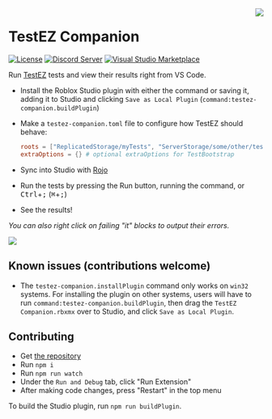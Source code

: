[discord-shield]: https://img.shields.io/discord/836770519679762474.svg?logo=discord&colorB=7289DA
[discord-url]: https://discord.gg/AtpTzcp4GY
[marketplace-shield]: https://img.shields.io/visual-studio-marketplace/d/tacheometrist.testez-companion
[marketplace-url]: https://marketplace.visualstudio.com/items?itemName=tacheometrist.testez-companion
[license-shield]: https://img.shields.io/github/license/tacheometry/testez-companion
[license-url]: https://github.com/tacheometry/testez-companion/blob/master/LICENSE.md

<img align="right" src="https://user-images.githubusercontent.com/39647014/116725501-a2944700-a9ea-11eb-80ce-f5699b0c6568.png"/>

# TestEZ Companion

[![License][license-shield]][license-url]
[![Discord Server][discord-shield]][discord-url]
[![Visual Studio Marketplace][marketplace-shield]][marketplace-url]

Run [TestEZ](https://roblox.github.io/testez/) tests and view their results right from VS Code.

-   Install the Roblox Studio plugin with either the command or saving it, adding it to Studio and clicking `Save as Local Plugin` (`command:testez-companion.buildPlugin`)
-   Make a `testez-companion.toml` file to configure how TestEZ should behave:

    ```toml
    roots = ["ReplicatedStorage/myTests", "ServerStorage/some/other/tests"] # locations of your .spec files (which are found as descendants too)
    extraOptions = {} # optional extraOptions for TestBootstrap
    ```

-   Sync into Studio with [Rojo](https://rojo.space/)
-   Run the tests by pressing the Run button, running the command, or <kbd>Ctrl</kbd>+<kbd>;</kbd> (<kbd>⌘</kbd>+<kbd>;</kbd>)
-   See the results!

_You can also right click on failing "it" blocks to output their errors._

![](https://user-images.githubusercontent.com/39647014/115806038-bdfdc180-a3ee-11eb-9c7c-f85b4491a8bc.png)

## Known issues (contributions welcome)

-   The `testez-companion.installPlugin` command only works on `win32` systems. For installing the plugin on other systems, users will have to run `command:testez-companion.buildPlugin`, then drag the `TestEZ Companion.rbxmx` over to Studio, and click `Save as Local Plugin`.

## Contributing

-   Get [the repository](https://github.com/tacheometry/testez-companion)
-   Run `npm i`
-   Run `npm run watch`
-   Under the `Run and Debug` tab, click "Run Extension"
-   After making code changes, press "Restart" in the top menu

To build the Studio plugin, run `npm run buildPlugin`.

